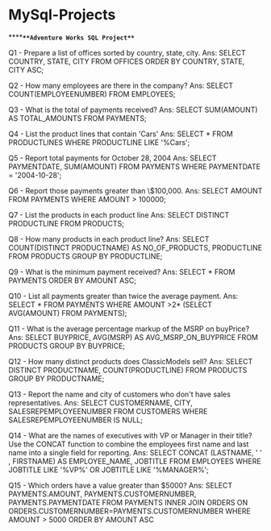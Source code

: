 # MySql-Projects
******`**Adventure Works SQL Project**`**

Q1 - Prepare a list of offices sorted by country, state, city. 
Ans: SELECT COUNTRY, STATE, CITY FROM OFFICES ORDER BY COUNTRY, STATE, CITY ASC;

Q2 - How many employees are there in the company? 
Ans: SELECT COUNT(EMPLOYEENUMBER) FROM EMPLOYEES;

Q3 - What is the total of payments received? 
Ans: SELECT SUM(AMOUNT) AS TOTAL_AMOUNTS FROM PAYMENTS;

Q4 - List the product lines that contain 'Cars' 
Ans: SELECT * FROM PRODUCTLINES WHERE PRODUCTLINE LIKE '%Cars';

Q5 - Report total payments for October 28, 2004 
Ans: SELECT PAYMENTDATE, SUM(AMOUNT) FROM PAYMENTS WHERE PAYMENTDATE = '2004-10-28';

Q6 - Report those payments greater than \\$100,000. 
Ans: SELECT AMOUNT FROM PAYMENTS WHERE AMOUNT > 100000;

Q7 - List the products in each product line 
Ans: SELECT DISTINCT PRODUCTLINE FROM PRODUCTS;

Q8 - How many products in each product line?
Ans: SELECT COUNT(DISTINCT PRODUCTNAME) AS NO_OF_PRODUCTS, PRODUCTLINE FROM PRODUCTS GROUP BY PRODUCTLINE;

Q9 - What is the minimum payment received? 
Ans: SELECT * FROM PAYMENTS ORDER BY AMOUNT ASC;

Q10 - List all payments greater than twice the average payment. 
Ans: SELECT * FROM PAYMENTS WHERE AMOUNT >2* (SELECT AVG(AMOUNT) FROM PAYMENTS);

Q11 - What is the average percentage markup of the MSRP on buyPrice? 
Ans: SELECT BUYPRICE, AVG(MSRP) AS AVG_MSRP_ON_BUYPRICE FROM PRODUCTS GROUP BY BUYPRICE;

Q12 - How many distinct products does ClassicModels sell? 
Ans: SELECT DISTINCT PRODUCTNAME, COUNT(PRODUCTLINE) FROM PRODUCTS GROUP BY PRODUCTNAME;

Q13 - Report the name and city of customers who don't have sales representatives. 
Ans: SELECT CUSTOMERNAME, CITY, SALESREPEMPLOYEENUMBER FROM CUSTOMERS WHERE SALESREPEMPLOYEENUMBER IS NULL;

Q14 - What are the names of executives with VP or Manager in their title? Use the CONCAT function to combine the employees first name and last name into a single field for reporting. 
Ans: SELECT CONCAT (LASTNAME, ' ' , FIRSTNAME) AS EMPLOYEE_NAME, JOBTITLE FROM EMPLOYEES WHERE JOBTITLE LIKE '%VP%' OR JOBTITLE LIKE '%MANAGER%';

Q15 - Which orders have a value greater than $5000?
Ans: SELECT PAYMENTS.AMOUNT, PAYMENTS.CUSTOMERNUMBER, PAYMENTS.PAYMENTDATE FROM PAYMENTS INNER JOIN ORDERS ON ORDERS.CUSTOMERNUMBER=PAYMENTS.CUSTOMERNUMBER WHERE AMOUNT > 5000 ORDER BY AMOUNT ASC

